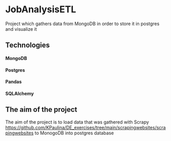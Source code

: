# JobAnalysisETL
Project which gathers data from MongoDB in order to store it in postgres and visualize it

## Technologies

#### MongoDB
#### Postgres
#### Pandas
#### SQLAlchemy

## The aim of the project

The aim of the project is to load data that was gathered with Scrapy https://github.com/KPaulina/DE_exercises/tree/main/scrapingwebsites/scrapingwebsites 
to MonogoDB into postgres database 

